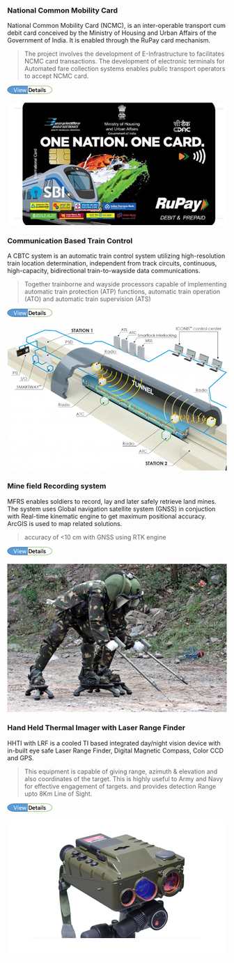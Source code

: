 ### National Common Mobility Card

National Common Mobility Card (NCMC), is an inter-operable transport cum debit card conceived by the Ministry of Housing and Urban Affairs of the Government of India. It is enabled through the RuPay card mechanism.

> The project involves the development of E-Infrastructure to facilitates NCMC card transactions. The development of electronic terminals for Automated fare collection systems enables public transport operators to accept NCMC card.

[![View_Details](assets/img/View_details.png)](https://psuwatch.com/heres-how-bel-is-contributing-to-the-one-nation-one-card-project)

<center><img src="assets/img/NCMC.jpg"/></center>



### Communication Based Train Control
A CBTC system is an automatic train control system utilizing high-resolution train location determination, independent from track circuits, continuous, high-capacity, bidirectional train-to-wayside data communications. 
> Together trainborne and wayside processors capable of implementing automatic train protection (ATP) functions, automatic train operation (ATO) and automatic train supervision (ATS)

[![View_Details](assets/img/View_details.png)](http://www.delhimetrorail.com/press_reldetails.aspx?id=Zi2gKb9TiYQlld)

<center><img src="assets/img/CBTC.png"/></center>




### Mine field Recording system
MFRS enables soldiers to record, lay and later safely retrieve land mines. The system uses Global navigation satellite system (GNSS) in conjuction with Real-time kinematic engine to get maximum positional accuracy. ArcGIS is used to map related solutions.

> accuracy of <10 cm with GNSS using RTK engine

[![View_Details](assets/img/View_details.png)](https://www.makeinindiadefence.gov.in/admin/writereaddata/upload/project/prebid_file/Questionnarre_for_GPS_GIS_system.pdf)

<center><img src="assets/img/MFRS.jpg"/></center>



### Hand Held Thermal Imager with Laser Range Finder

HHTI with LRF is a cooled TI based integrated day/night vision device with in-built eye safe Laser Range Finder, Digital Magnetic Compass, Color CCD and GPS.
> This equipment is capable of giving range, azimuth & elevation and also coordinates of the target. This is highly useful to Army and Navy for effective engagement of targets.
and provides detection Range upto 8Km Line of Sight.

[![View_Details](assets/img/View_details.png)](https://www.bel-india.in/Products.aspx?MId=13&LId=1&link=67)

<center><img src="assets/img/HHTI-with-LRF.jpg"/></center>


